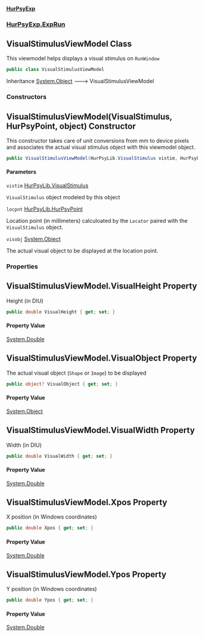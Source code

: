 #### [HurPsyExp](index.md 'index')
### [HurPsyExp.ExpRun](HurPsyExp.ExpRun.md 'HurPsyExp.ExpRun')

## VisualStimulusViewModel Class

This viewmodel helps displays a visual stimulus on `RunWindow`

```csharp
public class VisualStimulusViewModel
```

Inheritance [System.Object](https://docs.microsoft.com/en-us/dotnet/api/System.Object 'System.Object') &#129106; VisualStimulusViewModel
### Constructors

<a name='HurPsyExp.ExpRun.VisualStimulusViewModel.VisualStimulusViewModel(HurPsyLib.VisualStimulus,HurPsyLib.HurPsyPoint,object)'></a>

## VisualStimulusViewModel(VisualStimulus, HurPsyPoint, object) Constructor

This constructor takes care of unit conversions from mm to device pixels and associates the actual visual stimulus object with this viewmodel object.

```csharp
public VisualStimulusViewModel(HurPsyLib.VisualStimulus vistim, HurPsyLib.HurPsyPoint locpnt, object visobj);
```
#### Parameters

<a name='HurPsyExp.ExpRun.VisualStimulusViewModel.VisualStimulusViewModel(HurPsyLib.VisualStimulus,HurPsyLib.HurPsyPoint,object).vistim'></a>

`vistim` [HurPsyLib.VisualStimulus](https://docs.microsoft.com/en-us/dotnet/api/HurPsyLib.VisualStimulus 'HurPsyLib.VisualStimulus')

`VisualStimulus` object modeled by this object

<a name='HurPsyExp.ExpRun.VisualStimulusViewModel.VisualStimulusViewModel(HurPsyLib.VisualStimulus,HurPsyLib.HurPsyPoint,object).locpnt'></a>

`locpnt` [HurPsyLib.HurPsyPoint](https://docs.microsoft.com/en-us/dotnet/api/HurPsyLib.HurPsyPoint 'HurPsyLib.HurPsyPoint')

Location point (in millimeters) calculoated by the `Locator` paired with the `VisualStimulus` object.

<a name='HurPsyExp.ExpRun.VisualStimulusViewModel.VisualStimulusViewModel(HurPsyLib.VisualStimulus,HurPsyLib.HurPsyPoint,object).visobj'></a>

`visobj` [System.Object](https://docs.microsoft.com/en-us/dotnet/api/System.Object 'System.Object')

The actual visual object to be displayed at the location point.
### Properties

<a name='HurPsyExp.ExpRun.VisualStimulusViewModel.VisualHeight'></a>

## VisualStimulusViewModel.VisualHeight Property

Height (in DIU)

```csharp
public double VisualHeight { get; set; }
```

#### Property Value
[System.Double](https://docs.microsoft.com/en-us/dotnet/api/System.Double 'System.Double')

<a name='HurPsyExp.ExpRun.VisualStimulusViewModel.VisualObject'></a>

## VisualStimulusViewModel.VisualObject Property

The actual visual object (`Shape` or `Image`) to be displayed

```csharp
public object? VisualObject { get; set; }
```

#### Property Value
[System.Object](https://docs.microsoft.com/en-us/dotnet/api/System.Object 'System.Object')

<a name='HurPsyExp.ExpRun.VisualStimulusViewModel.VisualWidth'></a>

## VisualStimulusViewModel.VisualWidth Property

Width (in DIU)

```csharp
public double VisualWidth { get; set; }
```

#### Property Value
[System.Double](https://docs.microsoft.com/en-us/dotnet/api/System.Double 'System.Double')

<a name='HurPsyExp.ExpRun.VisualStimulusViewModel.Xpos'></a>

## VisualStimulusViewModel.Xpos Property

X position (in Windows coordinates)

```csharp
public double Xpos { get; set; }
```

#### Property Value
[System.Double](https://docs.microsoft.com/en-us/dotnet/api/System.Double 'System.Double')

<a name='HurPsyExp.ExpRun.VisualStimulusViewModel.Ypos'></a>

## VisualStimulusViewModel.Ypos Property

Y position (in Windows coordinates)

```csharp
public double Ypos { get; set; }
```

#### Property Value
[System.Double](https://docs.microsoft.com/en-us/dotnet/api/System.Double 'System.Double')